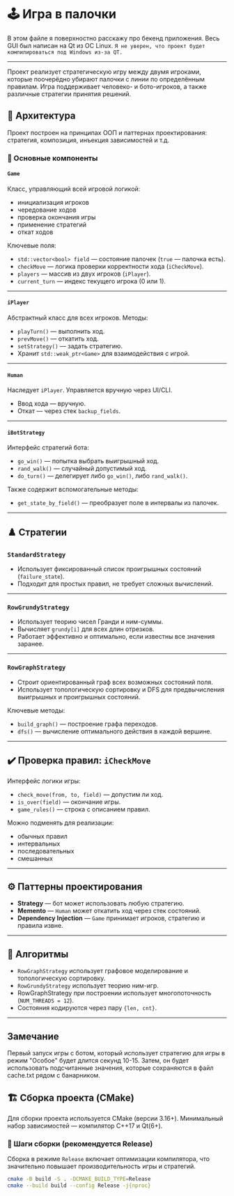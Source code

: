# 🕹️ Игра в палочки

В этом файле я поверхностно расскажу про бекенд приложения. Весь GUI был написан на Qt из ОС Linux. `Я не уверен, что проект будет компилироваться под Windows из-за QT.` 

---
Проект реализует стратегическую игру между двумя игроками, которые поочерёдно убирают палочки с линии по определённым правилам. Игра поддерживает человеко- и бото-игроков, а также различные стратегии принятия решений.

## 📐 Архитектура

Проект построен на принципах ООП и паттернах проектирования: стратегия, композиция, инъекция зависимостей и т.д.

### 🧩 Основные компоненты

#### `Game`
Класс, управляющий всей игровой логикой:
- инициализация игроков
- чередование ходов
- проверка окончания игры
- применение стратегий
- откат ходов

Ключевые поля:
- `std::vector<bool> field` — состояние палочек (`true` — палочка есть).
- `checkMove` — логика проверки корректности хода (`iCheckMove`).
- `players` — массив из двух игроков (`iPlayer`).
- `current_turn` — индекс текущего игрока (0 или 1).

---

#### `iPlayer`
Абстрактный класс для всех игроков. Методы:
- `playTurn()` — выполнить ход.
- `prevMove()` — откатить ход.
- `setStrategy()` — задать стратегию.
- Хранит `std::weak_ptr<Game>` для взаимодействия с игрой.

---

#### `Human`
Наследует `iPlayer`. Управляется вручную через UI/CLI.
- Ввод хода — вручную.
- Откат — через стек `backup_fields`.

---

#### `iBotStrategy`
Интерфейс стратегий бота:
- `go_win()` — попытка выбрать выигрышный ход.
- `rand_walk()` — случайный допустимый ход.
- `do_turn()` — делегирует либо `go_win()`, либо `rand_walk()`.

Также содержит вспомогательные методы:
- `get_state_by_field()` — преобразует поле в интервалы из палочек.

---

## ♟️ Стратегии

### `StandardStrategy`
- Использует фиксированный список проигрышных состояний (`failure_state`).
- Подходит для простых правил, не требует сложных вычислений.

---

### `RowGrundyStrategy`
- Использует теорию чисел Гранди и ним-суммы.
- Вычисляет `grundy[i]` для всех длин отрезков.
- Работает эффективно и оптимально, если известны все значения заранее.

---

### `RowGraphStrategy`
- Строит ориентированный граф всех возможных состояний поля.
- Использует топологическую сортировку и DFS для предвычисления выигрышных и проигрышных состояний.

Ключевые методы:
- `build_graph()` — построение графа переходов.
- `dfs()` — вычисление оптимального действия в каждой вершине.

---

## ✔️ Проверка правил: `iCheckMove`

Интерфейс логики игры:
- `check_move(from, to, field)` — допустим ли ход.
- `is_over(field)` — окончание игры.
- `game_rules()` — строка с описанием правил.

Можно подменять для реализации:
- обычных правил
- интервальных
- последовательных
- смешанных

---

## ⚙️ Паттерны проектирования

- **Strategy** — бот может использовать любую стратегию.
- **Memento** — `Human` может откатить ход через стек состояний.
- **Dependency Injection** — `Game` принимает игроков, стратегию и правила извне.

---

## 🧠 Алгоритмы

- `RowGraphStrategy` использует графовое моделирование и топологическую сортировку.
- `RowGrundyStrategy` использует теорию ним-игр.
- RowGraphStrategy при построении использует многопоточность (`NUM_THREADS = 12`).
- Состояния кодируются через пару `{len, cnt}`.

---
## Замечание
Первый запуск игры с ботом, который использует стратегию для игры в режим "Особое" будет длится секунд 10-15. Затем, он будет использовать подсчитанные значения, которые сохраняются в файл cache.txt рядом с банарником.

## 🏗️ Сборка проекта (CMake)

Для сборки проекта используется CMake (версии 3.16+). Минимальный набор зависимостей — компилятор C++17 и Qt(6+).

### 🔧 Шаги сборки (рекомендуется Release)

Сборка в режиме `Release` включает оптимизации компилятора, что значительно повышает производительность игры и стратегий.

```bash
cmake -B build -S . -DCMAKE_BUILD_TYPE=Release
cmake --build build --config Release -j{nproc}
